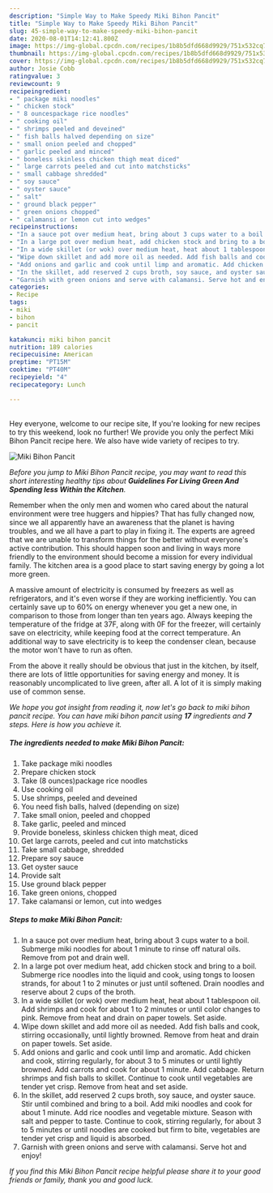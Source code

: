 ```yaml
---
description: "Simple Way to Make Speedy Miki Bihon Pancit"
title: "Simple Way to Make Speedy Miki Bihon Pancit"
slug: 45-simple-way-to-make-speedy-miki-bihon-pancit
date: 2020-08-01T14:12:41.800Z
image: https://img-global.cpcdn.com/recipes/1b8b5dfd668d9929/751x532cq70/miki-bihon-pancit-recipe-main-photo.jpg
thumbnail: https://img-global.cpcdn.com/recipes/1b8b5dfd668d9929/751x532cq70/miki-bihon-pancit-recipe-main-photo.jpg
cover: https://img-global.cpcdn.com/recipes/1b8b5dfd668d9929/751x532cq70/miki-bihon-pancit-recipe-main-photo.jpg
author: Josie Cobb
ratingvalue: 3
reviewcount: 9
recipeingredient:
- " package miki noodles"
- " chicken stock"
- " 8 ouncespackage rice noodles"
- " cooking oil"
- " shrimps peeled and deveined"
- " fish balls halved depending on size"
- " small onion peeled and chopped"
- " garlic peeled and minced"
- " boneless skinless chicken thigh meat diced"
- " large carrots peeled and cut into matchsticks"
- " small cabbage shredded"
- " soy sauce"
- " oyster sauce"
- " salt"
- " ground black pepper"
- " green onions chopped"
- " calamansi or lemon cut into wedges"
recipeinstructions:
- "In a sauce pot over medium heat, bring about 3 cups water to a boil. Submerge miki noodles for about 1 minute to rinse off natural oils. Remove from pot and drain well."
- "In a large pot over medium heat, add chicken stock and bring to a boil. Submerge rice noodles into the liquid and cook, using tongs to loosen strands, for about 1 to 2 minutes or just until softened. Drain noodles and reserve about 2 cups of the broth."
- "In a wide skillet (or wok) over medium heat, heat about 1 tablespoon oil. Add shrimps and cook for about 1 to 2 minutes or until color changes to pink. Remove from heat and drain on paper towels. Set aside."
- "Wipe down skillet and add more oil as needed. Add fish balls and cook, stirring occasionally, until lightly browned. Remove from heat and drain on paper towels. Set aside."
- "Add onions and garlic and cook until limp and aromatic. Add chicken and cook, stirring regularly, for about 3 to 5 minutes or until lightly browned. Add carrots and cook for about 1 minute. Add cabbage. Return shrimps and fish balls to skillet. Continue to cook until vegetables are tender yet crisp. Remove from heat and set aside."
- "In the skillet, add reserved 2 cups broth, soy sauce, and oyster sauce. Stir until combined and bring to a boil. Add miki noodles and cook for about 1 minute. Add rice noodles and vegetable mixture. Season with salt and pepper to taste. Continue to cook, stirring regularly, for about 3 to 5 minutes or until noodles are cooked but firm to bite, vegetables are tender yet crisp and liquid is absorbed."
- "Garnish with green onions and serve with calamansi. Serve hot and enjoy!"
categories:
- Recipe
tags:
- miki
- bihon
- pancit

katakunci: miki bihon pancit 
nutrition: 189 calories
recipecuisine: American
preptime: "PT15M"
cooktime: "PT40M"
recipeyield: "4"
recipecategory: Lunch

---
```

<br>
Hey everyone, welcome to our recipe site, If you're looking for new recipes to try this weekend, look no further! We provide you only the perfect Miki Bihon Pancit recipe here. We also have wide variety of recipes to try.
<br>


![Miki Bihon Pancit](https://img-global.cpcdn.com/recipes/1b8b5dfd668d9929/751x532cq70/miki-bihon-pancit-recipe-main-photo.jpg)

<i>Before you jump to Miki Bihon Pancit recipe, you may want to read this short interesting healthy tips about 
<strong>Guidelines For Living Green And Spending less Within the Kitchen</strong>.</i>
</br>

Remember when the only men and women who cared about the natural environment were tree huggers and hippies? That has fully changed now, since we all apparently have an awareness that the planet is having troubles, and we all have a part to play in fixing it. The experts are agreed that we are unable to transform things for the better without everyone's active contribution. This should happen soon and living in ways more friendly to the environment should become a mission for every individual family. The kitchen area is a good place to start saving energy by going a lot more green.

A massive amount of electricity is consumed by freezers as well as refrigerators, and it's even worse if they are working inefficiently. You can certainly save up to 60% on energy whenever you get a new one, in comparison to those from longer than ten years ago. Always keeping the temperature of the fridge at 37F, along with 0F for the freezer, will certainly save on electricity, while keeping food at the correct temperature. An additional way to save electricity is to keep the condenser clean, because the motor won't have to run as often.

From the above it really should be obvious that just in the kitchen, by itself, there are lots of little opportunities for saving energy and money. It is reasonably uncomplicated to live green, after all. A lot of it is simply making use of common sense.


<i>We hope you got insight from reading it, now let's go back to miki bihon pancit recipe. You can have miki bihon pancit using <strong>17</strong> ingredients and <strong>7</strong> steps. Here is how you achieve it.
</i>

##### The ingredients needed to make Miki Bihon Pancit:

1. Take  package miki noodles
1. Prepare  chicken stock
1. Take  (8 ounces)package rice noodles
1. Use  cooking oil
1. Use  shrimps, peeled and deveined
1. You need  fish balls, halved (depending on size)
1. Take  small onion, peeled and chopped
1. Take  garlic, peeled and minced
1. Provide  boneless, skinless chicken thigh meat, diced
1. Get  large carrots, peeled and cut into matchsticks
1. Take  small cabbage, shredded
1. Prepare  soy sauce
1. Get  oyster sauce
1. Provide  salt
1. Use  ground black pepper
1. Take  green onions, chopped
1. Take  calamansi or lemon, cut into wedges


##### Steps to make Miki Bihon Pancit:

1. In a sauce pot over medium heat, bring about 3 cups water to a boil. Submerge miki noodles for about 1 minute to rinse off natural oils. Remove from pot and drain well.
1. In a large pot over medium heat, add chicken stock and bring to a boil. Submerge rice noodles into the liquid and cook, using tongs to loosen strands, for about 1 to 2 minutes or just until softened. Drain noodles and reserve about 2 cups of the broth.
1. In a wide skillet (or wok) over medium heat, heat about 1 tablespoon oil. Add shrimps and cook for about 1 to 2 minutes or until color changes to pink. Remove from heat and drain on paper towels. Set aside.
1. Wipe down skillet and add more oil as needed. Add fish balls and cook, stirring occasionally, until lightly browned. Remove from heat and drain on paper towels. Set aside.
1. Add onions and garlic and cook until limp and aromatic. Add chicken and cook, stirring regularly, for about 3 to 5 minutes or until lightly browned. Add carrots and cook for about 1 minute. Add cabbage. Return shrimps and fish balls to skillet. Continue to cook until vegetables are tender yet crisp. Remove from heat and set aside.
1. In the skillet, add reserved 2 cups broth, soy sauce, and oyster sauce. Stir until combined and bring to a boil. Add miki noodles and cook for about 1 minute. Add rice noodles and vegetable mixture. Season with salt and pepper to taste. Continue to cook, stirring regularly, for about 3 to 5 minutes or until noodles are cooked but firm to bite, vegetables are tender yet crisp and liquid is absorbed.
1. Garnish with green onions and serve with calamansi. Serve hot and enjoy!


<i>If you find this Miki Bihon Pancit recipe helpful please share it to your good friends or family, thank you and good luck.</i>
